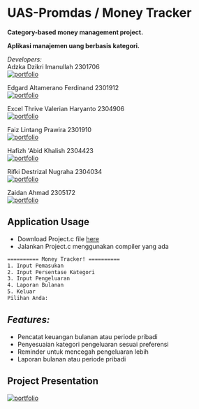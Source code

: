 # UAS-Promdas / Money Tracker
**Category-based money management project.**  

**Aplikasi manajemen uang berbasis kategori.**

_Developers:_  
Adzka Dzikri Imanullah 2301706  
[![portfolio](https://img.shields.io/badge/GitHub-100000?style=for-the-badge&logo=github&logoColor=white)](https://github.com/Adzkadzikri)  

Edgard Altamerano Ferdinand 2301912  
[![portfolio](https://img.shields.io/badge/GitHub-100000?style=for-the-badge&logo=github&logoColor=white)](https://github.com/Edgardaltamerano)  

Excel Thrive Valerian Haryanto 2304906  
[![portfolio](https://img.shields.io/badge/GitHub-100000?style=for-the-badge&logo=github&logoColor=white)](https://github.com/valerianharyanto)  

Faiz Lintang Prawira 2301910  
[![portfolio](https://img.shields.io/badge/GitHub-100000?style=for-the-badge&logo=github&logoColor=white)](https://github.com/Faizlintang)  

Hafizh 'Abid Khalish 2304423  
[![portfolio](https://img.shields.io/badge/GitHub-100000?style=for-the-badge&logo=github&logoColor=white)](https://github.com/hafizhabid)  

Rifki Destrizal Nugraha 2304034  
[![portfolio](https://img.shields.io/badge/GitHub-100000?style=for-the-badge&logo=github&logoColor=white)](https://github.com/deeztrzl)  

Zaidan Ahmad 2305172  
[![portfolio](https://img.shields.io/badge/GitHub-100000?style=for-the-badge&logo=github&logoColor=white)](https://github.com/FactSwift)  



## Application Usage
- Download Project.c file [here](https://github.com/FactSwift/UAS-Promdas/blob/main/Project.c)  
- Jalankan Project.c menggunakan compiler yang ada
```bash
========== Money Tracker! ==========
1. Input Pemasukan
2. Input Persentase Kategori
3. Input Pengeluaran
4. Laporan Bulanan
5. Keluar
Pilihan Anda: 
```
_Features:_  
- 
- Pencatat keuangan bulanan atau periode pribadi
- Penyesuaian kategori pengeluaran sesuai preferensi
- Reminder untuk mencegah pengeluaran lebih
- Laporan bulanan atau periode pribadi

## Project Presentation
[![portfolio](https://img.shields.io/badge/YouTube-FF0000?style=for-the-badge&logo=youtube&logoColor=white)](https://youtu.be/pdm1PyRmVWY?si=NdQ66jc9Bb7vF-H3)
